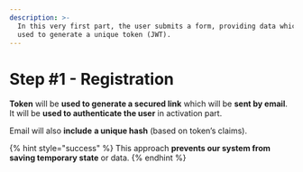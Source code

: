 ```yaml
---
description: >-
  In this very first part, the user submits a form, providing data which will be
  used to generate a unique token (JWT).
---
```


# Step #1 - Registration

**Token** will be **used to generate a secured link** which will be **sent by email**. It will be **used to authenticate the user** in activation part.

Email will also **include** **a unique hash** (based on token’s claims).

{% hint style="success" %}
This approach **prevents our system from saving temporary state** or data.
{% endhint %}
